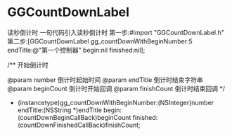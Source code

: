# GGCountDownLabel
读秒倒计时
一句代码引入读秒倒计时
第一步:#import "GGCountDownLabel.h"
第二步:[GGCountDownLabel gg_countDownWithBeginNumber:5 endTitle:@"第一个控制器" begin:nil finished:nil];

/**
 开始倒计时

 @param number      倒计时起始时间
 @param endTitle    倒计时结束字符串
 @param beginCount  倒计时开始回调
 @param finishCount 倒计时结束回调
 */
+ (instancetype)gg_countDownWithBeginNumber:(NSInteger)number
                                   endTitle:(NSString *)endTitle
                                      begin:(countDownBeginCallBack)beginCount
                                   finished:(countDownFinishedCallBack)finishCount;
